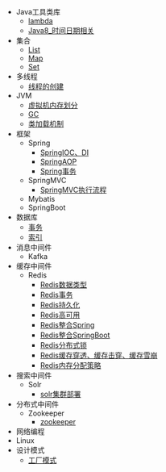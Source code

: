 
- Java工具类库
    - [lambda](Java工具类库/lambda.md)
    - [Java8_时间日期相关](Java工具类库/Java8_时间类.md)
- 集合
    - [List](集合/List.md)
    - [Map](集合/Map.md)
    - [Set](集合/Set.md)
- 多线程
    - [线程的创建](多线程/线程的创建.md)
- JVM
    - [虚拟机内存划分](JVM/1、Java内存区域.md)
    - [GC](JVM/2、GC.md)
    - [类加载机制](JVM/3、类加载机制.md)
- 框架
    - Spring
        - [SpringIOC、DI](Spring/Spring%20IOC、DI.md)
        - [SpringAOP](Spring/SpringAOP.md)
        - [Spring事务](Spring/Spring事务.md)
    - SpringMVC
        - [SpringMVC执行流程](SpringMVC/1、SpringMVC执行流程.md)
    - Mybatis
    - SpringBoot
- 数据库
    - [事务](数据库/数据库事务.md)
    - [索引](数据库/索引.md)
- 消息中间件
    - Kafka
- 缓存中间件
    - Redis
        - [Redis数据类型](缓存中间件/redis/1、redis-数据类型.md)
        - [Redis事务](缓存中间件/redis/2、redis-事务.md)
        - [Redis持久化](缓存中间件/redis/3、redis-持久化.md)
        - [Redis高可用](缓存中间件/redis/4、redis-高可用.md)
        - [Redis整合Spring](缓存中间件/redis/5、redis-Spring整合.md)
        - [Redis整合SpringBoot](缓存中间件/redis/6、redis-SpringBoot整合.md)
        - [Redis分布式锁](缓存中间件/redis/7、redis-分布式锁.md)
        - [Redis缓存穿透、缓存击穿、缓存雪崩](缓存中间件/redis/8、redis-缓存穿透、缓存击穿、缓存雪崩.md)
        - [Redis内存分配策略](缓存中间件/redis/9、redis-内存分配策略.md)
- 搜索中间件
    - Solr
        - [solr集群部署](搜索引擎/Solr/solr集群部署.md)
- 分布式中间件
    - Zookeeper
        - [zookeeper](分布式中间件/zookeeper.md)
- 网络编程
- Linux 
- 设计模式
    - [工厂模式](设计模式/工厂模式.md)


